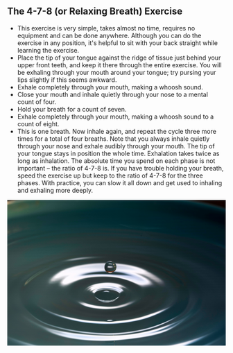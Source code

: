 ## The 4-7-8 (or Relaxing Breath) Exercise 

* This exercise is very simple, takes almost no time, requires no equipment and can be done anywhere. Although you can do the exercise in any position, it's helpful to sit with your back straight while learning the exercise.
* Place the tip of your tongue against the ridge of tissue just behind your upper front teeth, and keep it there through the entire exercise. You will be exhaling through your mouth around your tongue; try pursing your lips slightly if this seems awkward.
* Exhale completely through your mouth, making a whoosh sound.
* Close your mouth and inhale quietly through your nose to a mental count of four.
* Hold your breath for a count of seven.
* Exhale completely through your mouth, making a whoosh sound to a count of eight.
* This is one breath. Now inhale again, and repeat the cycle three more times for a total of four breaths. Note that you always inhale quietly through your nose and exhale audibly through your mouth. The tip of your tongue stays in position the whole time. Exhalation takes twice as long as inhalation. The absolute time you spend on each phase is not important – the ratio of 4-7-8 is. If you have trouble holding your breath, speed the exercise up but keep to the ratio of 4-7-8 for the three phases. With practice, you can slow it all down and get used to inhaling and exhaling more deeply. 

![Mindfullness Photo](/markdown/weeks/images/levi-xu-water-drop-unsplash.jpg)
